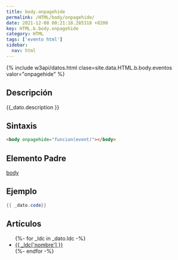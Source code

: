 ```yaml
---
title: body.onpagehide
permalink: /HTML/body/onpagehide/
date: 2021-12-08 00:21:18.285318 +0200
key: HTML.b.body.onpagehide
category: HTML
tags: ['evento html']
sidebar: 
  nav: html
---
```


{% include w3api/datos.html clase=site.data.HTML.b.body.eventos valor="onpagehide" %}

## Descripción
{{_dato.description }}

## Sintaxis
~~~html
<body onpagehide="funcion(event)"></body>
~~~

## Elemento Padre
[body](/HTML/body/)

## Ejemplo
~~~java
{{ _dato.code}}
~~~

## Artículos
<ul>
{%- for _ldc in _dato.ldc -%}
   <li>
       <a href="{{_ldc['url'] }}">{{ _ldc['nombre'] }}</a>
   </li>
{%- endfor -%}
</ul>

